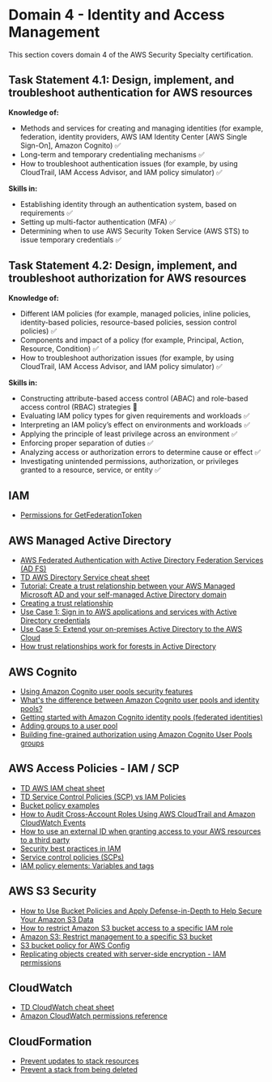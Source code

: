 # Domain 4 - Identity and Access Management

This section covers domain 4 of the AWS Security Specialty certification.

## Task Statement 4.1: Design, implement, and troubleshoot authentication for AWS resources

**Knowledge of:**

- Methods and services for creating and managing identities (for example, federation, identity providers, AWS IAM Identity Center [AWS Single Sign-On], Amazon Cognito) :white_check_mark:
- Long-term and temporary credentialing mechanisms :white_check_mark:
- How to troubleshoot authentication issues (for example, by using CloudTrail, IAM Access Advisor, and IAM policy simulator) :white_check_mark:

**Skills in:**

- Establishing identity through an authentication system, based on
requirements :white_check_mark:
- Setting up multi-factor authentication (MFA) :white_check_mark:
- Determining when to use AWS Security Token Service (AWS STS) to issue temporary credentials :white_check_mark:

## Task Statement 4.2: Design, implement, and troubleshoot authorization for AWS resources

**Knowledge of:**

- Different IAM policies (for example, managed policies, inline policies, identity-based policies, resource-based policies, session control policies) :white_check_mark:
- Components and impact of a policy (for example, Principal, Action, Resource, Condition) :white_check_mark:
- How to troubleshoot authorization issues (for example, by using CloudTrail, IAM Access Advisor, and IAM policy simulator) :white_check_mark:

**Skills in:**

- Constructing attribute-based access control (ABAC) and role-based access control (RBAC) strategies :large_orange_diamond:
- Evaluating IAM policy types for given requirements and workloads :white_check_mark:
- Interpreting an IAM policy’s effect on environments and workloads :white_check_mark:
- Applying the principle of least privilege across an environment :white_check_mark:
- Enforcing proper separation of duties :white_check_mark:
- Analyzing access or authorization errors to determine cause or effect :white_check_mark:
- Investigating unintended permissions, authorization, or privileges granted to a resource, service, or entity :white_check_mark:

## IAM

- [Permissions for GetFederationToken](https://docs.aws.amazon.com/IAM/latest/UserGuide/id_credentials_temp_control-access_getfederationtoken.html)

## AWS Managed Active Directory

- [AWS Federated Authentication with Active Directory Federation Services (AD FS)](https://aws.amazon.com/blogs/security/aws-federated-authentication-with-active-directory-federation-services-ad-fs/)
- [TD AWS Directory Service cheat sheet](https://tutorialsdojo.com/aws-directory-service/)
- [Tutorial: Create a trust relationship between your AWS Managed Microsoft AD and your self-managed Active Directory domain](https://docs.aws.amazon.com/directoryservice/latest/admin-guide/ms_ad_tutorial_setup_trust.html)
- [Creating a trust relationship](https://docs.aws.amazon.com/directoryservice/latest/admin-guide/ms_ad_setup_trust.html)
- [Use Case 1: Sign in to AWS applications and services with Active Directory credentials](https://docs.aws.amazon.com/directoryservice/latest/admin-guide/usecase1.html)
- [Use Case 5: Extend your on-premises Active Directory to the AWS Cloud](https://docs.aws.amazon.com/directoryservice/latest/admin-guide/usecase5.html)
- [How trust relationships work for forests in Active Directory](https://learn.microsoft.com/en-us/entra/identity/domain-services/concepts-forest-trust)

## AWS Cognito

- [Using Amazon Cognito user pools security features](https://docs.aws.amazon.com/cognito/latest/developerguide/managing-security.html)
- [What's the difference between Amazon Cognito user pools and identity pools?](https://repost.aws/knowledge-center/cognito-user-pools-identity-pools)
- [Getting started with Amazon Cognito identity pools (federated identities)](https://docs.aws.amazon.com/cognito/latest/developerguide/getting-started-with-identity-pools.html)
- [Adding groups to a user pool](https://docs.aws.amazon.com/cognito/latest/developerguide/cognito-user-pools-user-groups.html)
- [Building fine-grained authorization using Amazon Cognito User Pools groups](https://aws.amazon.com/blogs/mobile/building-fine-grained-authorization-using-amazon-cognito-user-pools-groups/)

## AWS Access Policies - IAM / SCP

- [TD AWS IAM cheat sheet](https://tutorialsdojo.com/aws-identity-and-access-management-iam/)
- [TD Service Control Policies (SCP) vs IAM Policies](https://tutorialsdojo.com/service-control-policies-scp-vs-iam-policies/)
- [Bucket policy examples](https://docs.aws.amazon.com/AmazonS3/latest/userguide/example-bucket-policies.html)
- [How to Audit Cross-Account Roles Using AWS CloudTrail and Amazon CloudWatch Events](https://aws.amazon.com/blogs/security/how-to-audit-cross-account-roles-using-aws-cloudtrail-and-amazon-cloudwatch-events/)
- [How to use an external ID when granting access to your AWS resources to a third party](https://docs.aws.amazon.com/IAM/latest/UserGuide/id_roles_create_for-user_externalid.html)
- [Security best practices in IAM](https://docs.aws.amazon.com/IAM/latest/UserGuide/best-practices.html)
- [Service control policies (SCPs)](https://docs.aws.amazon.com/organizations/latest/userguide/orgs_manage_policies_scps.html)
- [IAM policy elements: Variables and tags](https://docs.aws.amazon.com/IAM/latest/UserGuide/reference_policies_variables.html)

## AWS S3 Security

- [How to Use Bucket Policies and Apply Defense-in-Depth to Help Secure Your Amazon S3 Data](https://aws.amazon.com/blogs/security/how-to-use-bucket-policies-and-apply-defense-in-depth-to-help-secure-your-amazon-s3-data/)
- [How to restrict Amazon S3 bucket access to a specific IAM role](https://aws.amazon.com/blogs/security/how-to-restrict-amazon-s3-bucket-access-to-a-specific-iam-role/)
- [Amazon S3: Restrict management to a specific S3 bucket](https://docs.aws.amazon.com/IAM/latest/UserGuide/reference_policies_examples_s3_deny-except-bucket.html)
- [S3 bucket policy for AWS Config](https://repost.aws/knowledge-center/config-console-error)
- [Replicating objects created with server-side encryption - IAM permissions](https://docs.aws.amazon.com/AmazonS3/latest/userguide/replication-config-for-kms-objects.html)

## CloudWatch

- [TD CloudWatch cheat sheet](https://tutorialsdojo.com/amazon-cloudwatch/)
- [Amazon CloudWatch permissions reference](https://docs.aws.amazon.com/AmazonCloudWatch/latest/monitoring/permissions-reference-cw.html)

## CloudFormation

- [Prevent updates to stack resources](https://docs.aws.amazon.com/AWSCloudFormation/latest/UserGuide/protect-stack-resources.html)
- [Prevent a stack from being deleted](https://docs.aws.amazon.com/AWSCloudFormation/latest/UserGuide/using-cfn-protect-stacks.html)